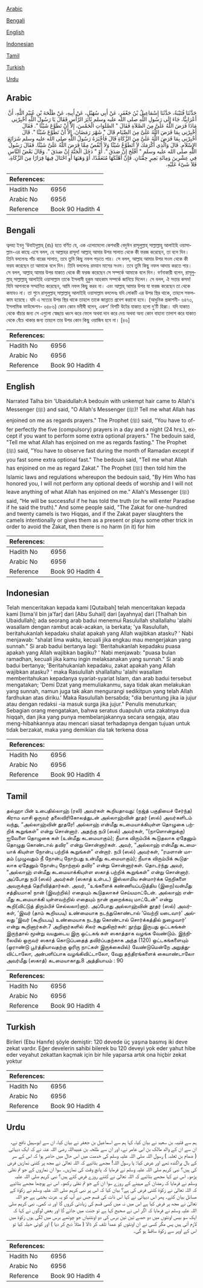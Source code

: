 [Arabic](#arabic)

[Bengali](#bengali)

[English](#english)

[Indonesian](#indonesian)

[Tamil](#tamil)

[Turkish](#turkish)

[Urdu](#urdu)

## Arabic


<div dir="rtl" lang="ar" style={{fontSize:'larger',backgroundColor:'#f8f9fa',padding:20}}>
حَدَّثَنَا قُتَيْبَةُ، حَدَّثَنَا إِسْمَاعِيلُ بْنُ جَعْفَرٍ، عَنْ أَبِي سُهَيْلٍ، عَنْ أَبِيهِ، عَنْ طَلْحَةَ بْنِ عُبَيْدِ اللَّهِ، أَنَّ أَعْرَابِيًّا، جَاءَ إِلَى رَسُولِ اللَّهِ صلى الله عليه وسلم ثَائِرَ الرَّأْسِ فَقَالَ يَا رَسُولَ اللَّهِ أَخْبِرْنِي مَاذَا فَرَضَ اللَّهُ عَلَىَّ مِنَ الصَّلاَةِ فَقَالَ ‏"‏ الصَّلَوَاتِ الْخَمْسَ، إِلاَّ أَنْ تَطَوَّعَ شَيْئًا ‏"‏‏.‏ فَقَالَ أَخْبِرْنِي بِمَا فَرَضَ اللَّهُ عَلَىَّ مِنَ الصِّيَامِ قَالَ ‏"‏ شَهْرَ رَمَضَانَ، إِلاَّ أَنْ تَطَوَّعَ شَيْئًا ‏"‏‏.‏ قَالَ أَخْبِرْنِي بِمَا فَرَضَ اللَّهُ عَلَىَّ مِنَ الزَّكَاةِ قَالَ فَأَخْبَرَهُ رَسُولُ اللَّهِ صلى الله عليه وسلم شَرَائِعَ الإِسْلاَمِ‏.‏ قَالَ وَالَّذِي أَكْرَمَكَ لاَ أَتَطَوَّعُ شَيْئًا وَلاَ أَنْقُصُ مِمَّا فَرَضَ اللَّهُ عَلَىَّ شَيْئًا‏.‏ فَقَالَ رَسُولُ اللَّهِ صلى الله عليه وسلم ‏"‏ أَفْلَحَ إِنْ صَدَقَ ‏"‏‏.‏ أَوْ ‏"‏ دَخَلَ الْجَنَّةَ إِنْ صَدَقَ ‏"‏‏.‏ وَقَالَ بَعْضُ النَّاسِ فِي عِشْرِينَ وَمِائَةِ بَعِيرٍ حِقَّتَانِ‏.‏ فَإِنْ أَهْلَكَهَا مُتَعَمِّدًا، أَوْ وَهَبَهَا أَوِ احْتَالَ فِيهَا فِرَارًا مِنَ الزَّكَاةِ، فَلاَ شَىْءَ عَلَيْهِ‏.‏
</div>
<div style={{backgroundColor:'#f8f9fa',padding:20, marginBottom: 10}}><table> <thead> <tr> <th>References:</th> <th></th> </tr> </thead> <tbody><tr><td>Hadith No</td><td>6956</td></tr><tr><td>Arabic No</td><td>6956</td></tr><tr><td>Reference</td><td>Book 90 Hadith 4</td></tr></tbody></table></div>

## Bengali


<div dir="ltr" lang="bn" style={{fontSize:'larger',backgroundColor:'#f8f9fa',padding:20}}>
ত্বলহা ইবনু ‘উবাইদুল্লাহ্ (রাঃ) হতে বর্ণিত যে, এক এলোমেলো কেশধারী বেদুঈন রাসূলুল্লাহ্ সাল্লাল্লাহু আলাইহি ওয়াসাল্লাম-এর কাছে এসে বলল, হে আল্লাহর রাসূল! আল্লাহ্ আমার উপর সালাত থেকে কী ফরজ করেছেন, তা বলে দিন। তিনি বললেনঃ পাঁচ বারের সালাত, তবে তুমি কিছু নফল পড়তে পার। সে বলল, আল্লাহ আমার উপর সওম থেকে কী ফরয করেছেন তা আমাকে বলে দিন। তিনি বললেনঃ রমযান মাসের সওম। তবে তুমি কিছু নফল আদায় করতে পার। সে বলল, আল্লাহ্ আমার উপর যাকাত থেকে কী ফরজ করেছেন সে সম্পর্কে আমাকে বলে দিন। বর্ণনাকারী বলেন, রাসূলুল্লাহ্ সাল্লাল্লাহু আলাইহি ওয়াসাল্লাম তাকে ইসলামী হুকুম আহকাম সম্পর্কে জানিয়ে দিলেন। সে বলল, ঐ সত্তার কসম! যিনি আপনাকে সম্মানিত করেছেন, আমি নফল কিছু করব না। এবং আল্লাহ্ আমার উপর যা ফরজ করেছেন তা থেকে কমাবও না। তা শুনে রাসূলুল্লাহ্ সাল্লাল্লাহু আলাইহি ওয়াসাল্লাম বললেনঃ যদি লোকটি এর উপর স্থির থাকে, তাহলে সফলকাম হয়েছে। যদি এ সত্যের উপর স্থির থাকে তাহলে তাকে জান্নাতে প্রবেশ করানো হবে। (আধুনিক প্রকাশনী- ৬৪৭৩, ইসলামিক ফাউন্ডেশন- ৬৪৮৬) কোন কোন মনীষী বলেন, একশ’ বিশটি উটের যাকাত হলো দু’টি হিক্কা। যদি যাকাত থেকে বাঁচার জন্য সে এগুলো স্বেচ্ছায় ধ্বংস করে ফেলে অথবা দান করে দেয় অথবা অন্য কোন বাহানা তালাশ করে যাকাত থেকে বেঁচে থাকার জন্য তাহলে তার উপর কোন কিছু ওয়াজিব হবে না। [৪৬]
</div>
<div style={{backgroundColor:'#f8f9fa',padding:20, marginBottom: 10}}><table> <thead> <tr> <th>References:</th> <th></th> </tr> </thead> <tbody><tr><td>Hadith No</td><td>6956</td></tr><tr><td>Arabic No</td><td>6956</td></tr><tr><td>Reference</td><td>Book 90 Hadith 4</td></tr></tbody></table></div>

## English


<div dir="ltr" lang="en" style={{fontSize:'larger',backgroundColor:'#f8f9fa',padding:20}}>
Narrated Talha bin 'Ubaidullah:A bedouin with unkempt hair came to Allah's Messenger (ﷺ) and said, "O Allah's Messenger (ﷺ)! Tell me what Allah has enjoined on me as regards prayers." The Prophet (ﷺ) said, "You have to offer perfectly the five (compulsory) prayers in a day and a night (24 hrs.), except if you want to perform some extra optional prayers." The bedouin said, "Tell me what Allah has enjoined on me as regards fasting." The Prophet (ﷺ) said, "You have to observe fast during the month of Ramadan except if you fast some extra optional fast." The bedouin said, "Tell me what Allah has enjoined on me as regard Zakat." The Prophet (ﷺ) then told him the Islamic laws and regulations whereupon the bedouin said, "By Him Who has honored you, I will not perform any optional deeds of worship and I will not leave anything of what Allah has enjoined on me." Allah's Messenger (ﷺ) said, "He will be successful if he has told the truth (or he will enter Paradise if he said the truth)." And some people said, "The Zakat for one-hundred and twenty camels is two Hiqqas, and if the Zakat payer slaughters the camels intentionally or gives them as a present or plays some other trick in order to avoid the Zakat, then there is no harm (in it) for him
</div>
<div style={{backgroundColor:'#f8f9fa',padding:20, marginBottom: 10}}><table> <thead> <tr> <th>References:</th> <th></th> </tr> </thead> <tbody><tr><td>Hadith No</td><td>6956</td></tr><tr><td>Arabic No</td><td>6956</td></tr><tr><td>Reference</td><td>Book 90 Hadith 4</td></tr></tbody></table></div>

## Indonesian


<div dir="ltr" lang="id" style={{fontSize:'larger',backgroundColor:'#f8f9fa',padding:20}}>
Telah menceritakan kepada kami [Qutaibah] telah menceritakan kepada kami [Isma'il bin ja'far] dari [Abu Suhail] dari [ayahnya] dari [Thalhah bin Ubaidullah]; ada seorang arab badui menemui Rasulullah shallallahu 'alaihi wasallam dengan rambut acak-acakan, ia berkata; 'ya Rasulullah, beritahukanlah kepadaku shalat apakah yang Allah wajibkan atasku? ' Nabi menjawab: "shalat lima waktu, kecuali jika engkau mau mengerjakan yang sunnah." Si arab badui bertanya lagi: 'Beritahukanlah kepadaku puasa apakah yang Allah wajibkan bagiku? ' Nabi menjawab: "puasa bulan ramadhan, kecuali jika kamu ingin melaksanakan yang sunnah." Si arab badui bertanya; 'Beritahukanlah kepadaku, zakat apakah yang Allah wajibkan atasku? ' maka Rasulullah shallallahu 'alaihi wasallam memberitahukan kepadanya syariat-syariat Islam, dan arab badui tersebut mengatakan; 'Demi Dzat yang memuliakanmu, saya tidak akan melakukan yang sunnah, namun juga tak akan mengurangi sedikitpun yang telah Allah fardhukan atas diriku.' Maka Rasulullah bersabda; "dia beruntung jika ia jujur atau dengan redaksi -ia masuk surga jika jujur." Penulis menuturkan; Sebagian orang mengatakan, bahwa seratus duapuluh unta zakatnya dua hiqqah, dan jika yang punya membelanjakannya secara sengaja, atau meng-hibahkannya atau mencari siasat terhadapnya dengan tujuan untuk tidak berzakat, maka yang demikian dia tak terkena dosa
</div>
<div style={{backgroundColor:'#f8f9fa',padding:20, marginBottom: 10}}><table> <thead> <tr> <th>References:</th> <th></th> </tr> </thead> <tbody><tr><td>Hadith No</td><td>6956</td></tr><tr><td>Arabic No</td><td>6956</td></tr><tr><td>Reference</td><td>Book 90 Hadith 4</td></tr></tbody></table></div>

## Tamil


<div dir="ltr" lang="ta" style={{fontSize:'larger',backgroundColor:'#f8f9fa',padding:20}}>
தல்ஹா பின் உபைதில்லாஹ் (ரலி) அவர்கள் கூறியதாவது: (நஜ்த் பகுதியைச் சேர்ந்த) கிராம வாசி ஒருவர் தலைவிரிகோலத்துடன் அல்லாஹ்வின் தூதர் (ஸல்) அவர்களிடம் வந்து, “அல்லாஹ்வின் தூதரே! அல்லாஹ் என்மீது கடமையாக்கியுள்ள தொழுகை பற்றிக் கூறுங்கள்” என்று சொன்னார். அதற்கு நபி (ஸல்) அவர்கள், “(நாளொன்றுக்கு) ஐவேளை தொழுகை கள் (உன்மீது கடமையாகும்); நீயாக விரும்பிக் கூடுதலாக ஏதேனும் தொழுது கொண்டால் தவிர” என்று சொன்னார்கள். அவர், “அல்லாஹ் என்மீது கடமையாக் கியுள்ள நோன்பு பற்றிக் கூறுங்கள்” என்றார். நபி (ஸல்) அவர்கள், “ரமளான் மாதம் (முழுவதும் நீ நோன்பு நோற்பது உன்மீது கடமையாகும்); நீயாக விரும்பிக் கூடுதலாக ஏதேனும் நோன்பு நோற்றால் தவிர” என்று சொன்னார்கள். தொடர்ந்து அவர், “அல்லாஹ் என்மீது கடமையாக்கியுள்ள ஸகாத் பற்றிக் கூறுங்கள்” என்று சொன்னார். அப்போது நபி (ஸல்) அவர்கள் (ஸகாத் உள்பட) இஸ்லாமிய சன்மார்க்க நெறிகளை அவருக்குத் தெரிவித்தார்கள். அவர், “உங்களைக் கண்ணியப்படுத்திய (இறை)வன்மீது சத்தியமாக! நான் (இவற்றில்) எதையும் கூடுதலாகச் செய்யமாட்டேன். அல்லாஹ் என்மீது கடமையாக்கி யுள்ளவற்றில் எதையும் நான் குறைக்கவு மாட்டேன்” என்று கூறி(விட்டுத் திரும்பிச் செல்லலா)னார். அப்போது அல்லாஹ்வின் தூதர் (ஸல்) அவர்கள், ‘இவர் (தாம் கூறியபடி) உண்மையாக நடந்துகொண்டால் ‘வெற்றி யடைவார்’ அல்லது ‘இவர் (கூறியபடி) உண்மையாக நடந்து கொண்டால் சொர்க்கத்தில் நுழைவார்’ என்று கூறினார்கள்.7 அறிஞர்களில் சிலர் கூறுகிறார்கள்: நூற்று இருபது ஒட்டகங்கள் இருந்தால் மூன்று வயதுடைய இரு ஒட்டகங் கள் ஸகாத்தாக வழங்க வேண்டும். இந்நிலையில் ஒருவர் ஸகாத் கொடுப்பதைத் தவிர்ப்பதற்காக அந்த (120) ஒட்டகங்களையும் (ஓராண்டு பூர்த்தியாவதற்கு ஓரிரு நாட்கள் இருக்கையில்) வேண்டுமென்றே அறுத்துவிட்டாலோ, அன்பளிப்பாக வழங்கிவிட்டாலோ, வேறு தந்திரங்களைக் கையாண்டாலோ அவர்மீது (ஸகாத்) கடமையாகாது.8 அத்தியாயம் : 90
</div>
<div style={{backgroundColor:'#f8f9fa',padding:20, marginBottom: 10}}><table> <thead> <tr> <th>References:</th> <th></th> </tr> </thead> <tbody><tr><td>Hadith No</td><td>6956</td></tr><tr><td>Arabic No</td><td>6956</td></tr><tr><td>Reference</td><td>Book 90 Hadith 4</td></tr></tbody></table></div>

## Turkish


<div dir="ltr" lang="tr" style={{fontSize:'larger',backgroundColor:'#f8f9fa',padding:20}}>
Birileri (Ebu Hanıfe) şöyle demiştir: 120 devede üç yaşına basmış iki deve zekat vardır. Eğer develerin sahibi bilerek bu 120 deveyi yok eder yahut hibe eder veyahut zekattan kaçmak için bir hile yaparsa artık ona hiçbir zekat yoktur
</div>
<div style={{backgroundColor:'#f8f9fa',padding:20, marginBottom: 10}}><table> <thead> <tr> <th>References:</th> <th></th> </tr> </thead> <tbody><tr><td>Hadith No</td><td>6956</td></tr><tr><td>Arabic No</td><td>6956</td></tr><tr><td>Reference</td><td>Book 90 Hadith 4</td></tr></tbody></table></div>

## Urdu


<div dir="rtl" lang="ur" style={{fontSize:'larger',backgroundColor:'#f8f9fa',padding:20}}>
ہم سے قتیبہ بن سعید نے بیان کیا، کہا ہم سے اسماعیل بن جعفر نے بیان کیا، ان سے ابوسہیل نافع نے، ان سے ان کے والد مالک بن ابی عامر نے، اور ان سے طلحہ بن عبیداللہ رضی اللہ عنہ نے کہ ایک دیہاتی ( ضمام بن ثعلبہ ) رسول اللہ صلی اللہ علیہ وسلم کی خدمت میں اس حال میں حاضر ہوا کہ اس کے سر کے بال پراگندہ تھے اور عرض کیا: یا رسول اللہ! مجھے بتائیے کہ اللہ تعالیٰ نے مجھ پر کتنی نمازیں فرض کی ہیں؟ نبی کریم صلی اللہ علیہ وسلم نے فرمایا کہ پانچ وقت کی نمازیں۔ سوا ان نمازوں کے جو تم نفلی پڑھو۔ اس نے کہا مجھے بتائیے کہ اللہ تعالیٰ نے کتنے روزے فرض کئے ہیں؟ نبی کریم صلی اللہ علیہ وسلم نے فرمایا کہ رمضان کے مہینے کے روزے سوا ان کے جو تم نفلی رکھو۔ اس نے پوچھا مجھے بتائیے کہ اللہ تعالیٰ نے زکوٰۃ کتنی فرض کی ہے؟ بیان کیا کہ اس پر نبی کریم صلی اللہ علیہ وسلم نے زکوٰۃ کے مسائل بیان کئے۔ پھر اس دیہاتی نے کہا اس ذات کی قسم جس نے آپ کو یہ عزت بخشی ہے جو اللہ تعالیٰ نے مجھ پر فرض کیا ہے اس میں نہ میں کسی قسم کی زیادتی کروں گا اور نہ کمی۔ نبی کریم صلی اللہ علیہ وسلم نے فرمایا کہ اگر اس نے صحیح کہا ہے تو جنت میں جائے گا اور بعض لوگوں نے کہا کہ ایک سو بیس اونٹوں میں دو حصے تین تین برس کی دو اونٹنیاں جو چوتھے برس میں لگی ہوں زکوٰۃ میں لازم آتی ہیں پس مگر کسی نے ان اونٹوں کو عمداً تلف کر ڈالا ( مثلاً ذبح کر دیا ) اور کوئی حیلہ کیا تو اس کے اوپر سے زکوٰۃ ساقط ہو گی۔
</div>
<div style={{backgroundColor:'#f8f9fa',padding:20, marginBottom: 10}}><table> <thead> <tr> <th>References:</th> <th></th> </tr> </thead> <tbody><tr><td>Hadith No</td><td>6956</td></tr><tr><td>Arabic No</td><td>6956</td></tr><tr><td>Reference</td><td>Book 90 Hadith 4</td></tr></tbody></table></div>